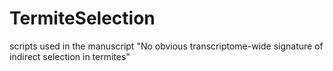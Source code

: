 # TermiteSelection
scripts used in the manuscript "No obvious transcriptome-wide signature of indirect selection in termites"

